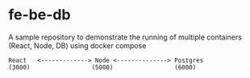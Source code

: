 # fe-be-db
A sample repository to demonstrate the running of multiple containers (React, Node, DB) using docker compose

```
React   <-------------> Node <--------------> Postgres
(3000)                 (5000)                 (6000)

```
